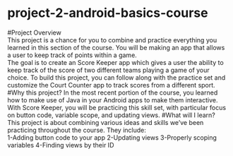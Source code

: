# project-2-android-basics-course
  #Project Overview  
  This project is a chance for you to combine and practice everything you learned in this section of the course. You will be making an app that allows a user to keep track of points within a game.  
  The goal is to create an Score Keeper app which gives a user the ability to keep track of the score of two different teams playing a game of your choice. To build this project, you can follow along with the practice set and customize the Court Counter app to track scores from a different sport. 
  #Why this project?  In the most recent portion of the course, you learned how to make use of Java in your Android apps to make them interactive. With Score Keeper, you will be practicing this skill set, with particular focus on button code, variable scope, and updating views. 
  #What will I learn?  
  This project is about combining various ideas and skills we’ve been practicing throughout the course. They include:     
  1-Adding button code to your app     2-Updating views     3-Properly scoping variables     4-Finding views by their ID
